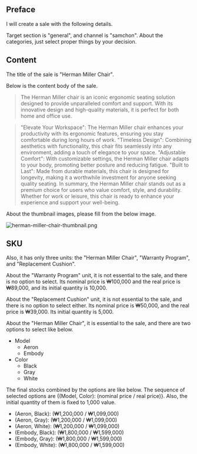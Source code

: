 ## Preface

I will create a sale with the following details.

Target section is "general", and  channel is "samchon". About the categories, just select proper things by your decision.

## Content

The title of the sale is "Herman Miller Chair".

Below is the content body of the sale.

> The Herman Miller chair is an iconic ergonomic seating solution designed to provide unparalleled comfort and support. With its innovative design and high-quality materials, it is perfect for both home and office use.
> 

> "Elevate Your Workspace": The Herman Miller chair enhances your productivity with its ergonomic features, ensuring you stay comfortable during long hours of work.
"Timeless Design": Combining aesthetics with functionality, this chair fits seamlessly into any environment, adding a touch of elegance to your space.
"Adjustable Comfort": With customizable settings, the Herman Miller chair adapts to your body, promoting better posture and reducing fatigue.
"Built to Last": Made from durable materials, this chair is designed for longevity, making it a worthwhile investment for anyone seeking quality seating.
In summary, the Herman Miller chair stands out as a premium choice for users who value comfort, style, and durability. Whether for work or leisure, this chair is ready to enhance your experience and support your well-being.
> 

About the thumbnail images, please fill from the below image.

![herman-miller-chair-thumbnail.png](https://encrypted-tbn0.gstatic.com/images?q=tbn:ANd9GcTRaJWHEnwGGg-8rHni_2hN8HKUSkEBdU3X4w&s)

## SKU

Also, it has only three units: the "Herman Miller Chair", "Warranty Program", and "Replacement Cushion".

About the "Warranty Program" unit, it is not essential to the sale, and there is no option to select. Its nominal price is ₩100,000 and the real price is ₩89,000, and its initial quantity is 10,000.

About the "Replacement Cushion" unit, it is not essential to the sale, and there is no option to select either. Its nominal price is ₩50,000, and the real price is ₩39,000. Its initial quantity is 5,000.

About the "Herman Miller Chair", it is essential to the sale, and there are two options to select like below.

- Model
    - Aeron
    - Embody
- Color
    - Black
    - Gray
    - White

The final stocks combined by the options are like below. The sequence of selected options are {(Model, Color): (nominal price / real price)}. Also, the initial quantity of them is fixed to 1,000 value.

- (Aeron, Black): (₩1,200,000 / ₩1,099,000)
- (Aeron, Gray): (₩1,200,000 / ₩1,099,000)
- (Aeron, White): (₩1,200,000 / ₩1,099,000)
- (Embody, Black): (₩1,800,000 / ₩1,599,000)
- (Embody, Gray): (₩1,800,000 / ₩1,599,000)
- (Embody, White): (₩1,800,000 / ₩1,599,000)